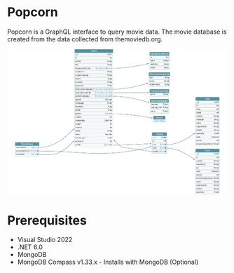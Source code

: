 # Popcorn

Popcorn is a GraphQL interface to query movie data. The movie database is created from the data collected from themoviedb.org. 

![Schema](https://raw.githubusercontent.com/prashantkhandelwal/Popcorn/main/Schema/Schema.png)

# Prerequisites

- Visual Studio 2022
- .NET 6.0
- MongoDB
- MongoDB Compass v1.33.x - Installs with MongoDB (Optional)
